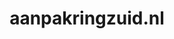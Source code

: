 ---
layout: post
title: "aanpakringzuid.nl"
internal_url: "/dutchgov/aanpakringzuid.nl.html"
subdomains_count: 3
all_subdomains_count: 3
urls_count: 3
ssl_rank: 0
http_rank: 61.666666666667
url_link: /data/aanpakringzuid.nl/urls.txt
all_subdomains_link: /data/aanpakringzuid.nl/all_subdomains.txt
subdomains_link: /data/aanpakringzuid.nl/subdomains.txt
categories: dutchgov
---